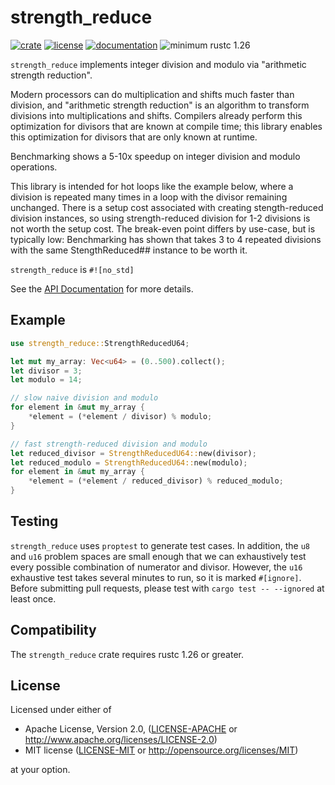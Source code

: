 # strength_reduce
[![crate](https://img.shields.io/crates/v/strength_reduce.svg)](https://crates.io/crates/strength_reduce)
[![license](https://img.shields.io/crates/l/strength_reduce.svg)](https://crates.io/crates/strength_reduce)
[![documentation](https://docs.rs/strength_reduce/badge.svg)](https://docs.rs/strength_reduce/)
![minimum rustc 1.26](https://img.shields.io/badge/rustc-1.26+-red.svg)

`strength_reduce` implements integer division and modulo via "arithmetic strength reduction".

Modern processors can do multiplication and shifts much faster than division, and "arithmetic strength reduction" is an algorithm to transform divisions into multiplications and shifts.
Compilers already perform this optimization for divisors that are known at compile time; this library enables this optimization for divisors that are only known at runtime.

Benchmarking shows a 5-10x speedup on integer division and modulo operations.

This library is intended for hot loops like the example below, where a division is repeated many times in a loop with the divisor remaining unchanged. There is a setup cost associated with creating stength-reduced division instances, so using strength-reduced division for 1-2 divisions is not worth the setup cost. The break-even point differs by use-case, but is typically low: Benchmarking has shown that takes 3 to 4 repeated divisions with the same StengthReduced## instance to be worth it.

`strength_reduce` is `#![no_std]`

See the [API Documentation](https://docs.rs/strength_reduce/) for more details.

## Example
```rust
use strength_reduce::StrengthReducedU64;

let mut my_array: Vec<u64> = (0..500).collect();
let divisor = 3;
let modulo = 14;

// slow naive division and modulo
for element in &mut my_array {
    *element = (*element / divisor) % modulo;
}

// fast strength-reduced division and modulo
let reduced_divisor = StrengthReducedU64::new(divisor);
let reduced_modulo = StrengthReducedU64::new(modulo);
for element in &mut my_array {
    *element = (*element / reduced_divisor) % reduced_modulo;
}
```

## Testing

`strength_reduce` uses `proptest` to generate test cases. In addition, the `u8` and `u16` problem spaces are small enough that we can exhaustively test every possible combination of numerator and divisor.
However, the `u16` exhaustive test takes several minutes to run, so it is marked `#[ignore]`. Before submitting pull requests, please test with `cargo test -- --ignored` at least once.

## Compatibility

The `strength_reduce` crate requires rustc 1.26 or greater.

## License

Licensed under either of

 * Apache License, Version 2.0, ([LICENSE-APACHE](LICENSE-APACHE) or http://www.apache.org/licenses/LICENSE-2.0)
 * MIT license ([LICENSE-MIT](LICENSE-MIT) or http://opensource.org/licenses/MIT)

at your option.

